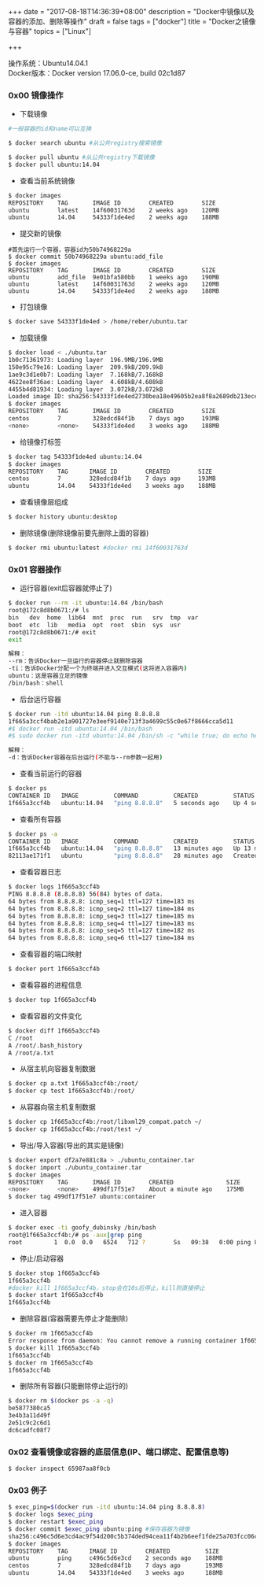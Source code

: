 +++
date = "2017-08-18T14:36:39+08:00"
description = "Docker中镜像以及容器的添加、删除等操作"
draft = false
tags = ["docker"]
title = "Docker之镜像与容器"
topics = ["Linux"]

+++

操作系统：Ubuntu14.04.1  
Docker版本：Docker version 17.06.0-ce, build 02c1d87

### 0x00 镜像操作
* 下载镜像

```bash
#一般容器的id和name可以互换

$ docker search ubuntu #从公共registry搜索镜像

$ docker pull ubuntu #从公共registry下载镜像
$ docker pull ubuntu:14.04
```

* 查看当前系统镜像

```bash
$ docker images
REPOSITORY    TAG       IMAGE ID        CREATED        SIZE
ubuntu        latest    14f60031763d    2 weeks ago    120MB
ubuntu        14.04     54333f1de4ed    2 weeks ago    188MB
```

* 提交新的镜像

```
#首先运行一个容器，容器id为50b74968229a
$ docker commit 50b74968229a ubuntu:add_file
$ docker images
REPOSITORY    TAG       IMAGE ID        CREATED        SIZE
ubuntu        add_file  9e01bfa580bb    1 weeks ago    190MB
ubuntu        latest    14f60031763d    2 weeks ago    120MB
ubuntu        14.04     54333f1de4ed    2 weeks ago    188MB
```

* 打包镜像

```bash
$ docker save 54333f1de4ed > /home/reber/ubuntu.tar
```

* 加载镜像

```bash
$ docker load < ./ubuntu.tar
1b0c71361973: Loading layer  196.9MB/196.9MB
150e95c79e16: Loading layer  209.9kB/209.9kB
1ae9c3d1e0b7: Loading layer  7.168kB/7.168kB
4622ee8f36ae: Loading layer  4.608kB/4.608kB
4455b4d81934: Loading layer  3.072kB/3.072kB
Loaded image ID: sha256:54333f1de4ed2730bea18e49605b2ea8f8a2689db213ece94db6ccbc8cf279a6
$ docker images
REPOSITORY    TAG       IMAGE ID        CREATED        SIZE
centos        7         328edcd84f1b    7 days ago     193MB
<none>        <none>    54333f1de4ed    3 weeks ago    188MB
```

* 给镜像打标签

```bash
$ docker tag 54333f1de4ed ubuntu:14.04
$ docker images
REPOSITORY    TAG      IMAGE ID        CREATED        SIZE
centos        7        328edcd84f1b    7 days ago     193MB
ubuntu        14.04    54333f1de4ed    3 weeks ago    188MB
```

* 查看镜像层组成

```bash
$ docker history ubuntu:desktop
```

* 删除镜像(删除镜像前要先删除上面的容器)

```bash
$ docker rmi ubuntu:latest #docker rmi 14f60031763d
```

### 0x01 容器操作
* 运行容器(exit后容器就停止了)

```bash
$ docker run --rm -it ubuntu:14.04 /bin/bash
root@172c8d8b0671:/# ls
bin   dev  home  lib64  mnt  proc  run   srv  tmp  var
boot  etc  lib   media  opt  root  sbin  sys  usr
root@172c8d8b0671:/# exit
exit

解释：
--rm：告诉Docker一旦运行的容器停止就删除容器
-ti：告诉Docker分配一个为终端并进入交互模式(这将进入容器内)
ubuntu：这是容器立足的镜像
/bin/bash：shell
```

* 后台运行容器

```bash
$ docker run -itd ubuntu:14.04 ping 8.8.8.8
1f665a3ccf4bab2e1a901727e3eef9140e713f3a4699c55c0e67f8666cca5d11
#$ docker run -itd ubuntu:14.04 /bin/bash
#$ sudo docker run -itd ubuntu:14.04 /bin/sh -c "while true; do echo hello world; sleep 1; done"

解释：
-d：告诉Docker容器在后台运行(不能与--rm参数一起用)
```

* 查看当前运行的容器

```bash
$ docker ps
CONTAINER ID   IMAGE          COMMAND          CREATED          STATUS          PORTS    NAMES
1f665a3ccf4b   ubuntu:14.04   "ping 8.8.8.8"   5 seconds ago    Up 4 seconds             goofy_dubinsky
```

* 查看所有容器

```bash
$ docker ps -a
CONTAINER ID   IMAGE          COMMAND          CREATED          STATUS          PORTS    NAMES
1f665a3ccf4b   ubuntu:14.04   "ping 8.8.8.8"   13 minutes ago   Up 13 minutes            goofy_dubinsky
82113ae171f1   ubuntu         "ping 8.8.8.8"   28 minutes ago   Created                  mystifying_keller
```

* 查看容器日志

```bash
$ docker logs 1f665a3ccf4b
PING 8.8.8.8 (8.8.8.8) 56(84) bytes of data.
64 bytes from 8.8.8.8: icmp_seq=1 ttl=127 time=183 ms
64 bytes from 8.8.8.8: icmp_seq=2 ttl=127 time=184 ms
64 bytes from 8.8.8.8: icmp_seq=3 ttl=127 time=185 ms
64 bytes from 8.8.8.8: icmp_seq=4 ttl=127 time=183 ms
64 bytes from 8.8.8.8: icmp_seq=5 ttl=127 time=182 ms
64 bytes from 8.8.8.8: icmp_seq=6 ttl=127 time=184 ms
```

* 查看容器的端口映射

```bash
$ docker port 1f665a3ccf4b
```

* 查看容器的进程信息

```bash
$ docker top 1f665a3ccf4b
```

* 查看容器的文件变化

```bash
$ docker diff 1f665a3ccf4b
C /root
A /root/.bash_history
A /root/a.txt
```

* 从宿主机向容器复制数据

```bash
$ docker cp a.txt 1f665a3ccf4b:/root/
$ docker cp test 1f665a3ccf4b:/root/
```

* 从容器向宿主机复制数据

```bash
$ docker cp 1f665a3ccf4b:/root/libxml29_compat.patch ~/
$ docker cp 1f665a3ccf4b:/root/test ~/
```

* 导出/导入容器(导出的其实是镜像)

```bash
$ docker export df2a7e881c8a > ./ubuntu_container.tar
$ docker import ./ubuntu_container.tar
$ docker images
REPOSITORY    TAG       IMAGE ID        CREATED               SIZE
<none>        <none>    499df17f51e7    About a minute ago    175MB
$ docker tag 499df17f51e7 ubuntu:container
```

* 进入容器

```bash
$ docker exec -ti goofy_dubinsky /bin/bash
root@1f665a3ccf4b:/# ps -aux|grep ping
root         1  0.0  0.0   6524   712 ?        Ss   09:38   0:00 ping 8.8.8.8
```

* 停止/启动容器

```bash
$ docker stop 1f665a3ccf4b
1f665a3ccf4b
#docker kill 1f665a3ccf4b，stop会在10s后停止，kill则直接停止
$ docker start 1f665a3ccf4b
1f665a3ccf4b
```

* 删除容器(容器需要先停止才能删除)

```bash
$ docker rm 1f665a3ccf4b
Error response from daemon: You cannot remove a running container 1f665a3ccf4bab2e1a901727e3eef9140e713f3a4699c55c0e67f8666cca5d11. Stop the container before attempting removal or force remove
$ docker kill 1f665a3ccf4b
1f665a3ccf4b
$ docker rm 1f665a3ccf4b
1f665a3ccf4b
```

* 删除所有容器(只能删除停止运行的)

```bash
$ docker rm $(docker ps -a -q)
be5877380ca5
3e4b3a11d49f
2e51c9c2c6d1
dc6cadfc08f7
```

### 0x02 查看镜像或容器的底层信息(IP、端口绑定、配置信息等)
```bash
$ docker inspect 65987aa8f0cb
```

### 0x03 例子
```bash
$ exec_ping=$(docker run -itd ubuntu:14.04 ping 8.8.8.8)
$ docker logs $exec_ping
$ docker restart $exec_ping
$ docker commit $exec_ping ubuntu:ping #保存容器为镜像
sha256:c496c5d6e3cd4ac9f54d200c5b374ded94cea11f4b2b6eef1fde25a703fcc06c
$ docker images
REPOSITORY    TAG      IMAGE ID        CREATED          SIZE
ubuntu        ping     c496c5d6e3cd    2 seconds ago    188MB
centos        7        328edcd84f1b    7 days ago       193MB
ubuntu        14.04    54333f1de4ed    3 weeks ago      188MB
```